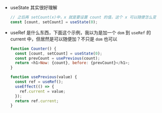 - useState 其实很好理解
	```js
	// 之后再 setCount(x)中，x 就是要设置 count 的值，这个 x 可以随便怎么变
	const [count, setCount] = useState(0);
	
	```
- useRef 是什么东西，下面这个示例，我以为是加一个 `dom` 到 `useRef` 的 current 中，但居然是可以随便加？不只是 `dom` 也可以 

  ```js
  function Counter() {
    const [count, setCount] = useState(0);
    const prevCount = usePrevious(count);
    return <h1>Now: {count}, before: {prevCount}</h1>;
  }
  
  function usePrevious(value) {
    const ref = useRef();
    useEffect(() => {
      ref.current = value;
    });
    return ref.current;
  }
  ```

  